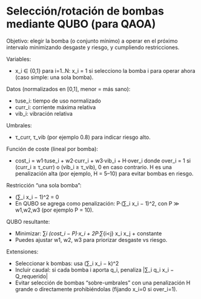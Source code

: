 # Selección/rotación de bombas mediante QUBO (para QAOA)

Objetivo: elegir la bomba (o conjunto mínimo) a operar en el próximo intervalo minimizando desgaste y riesgo, y cumpliendo restricciones.

Variables:
- x_i ∈ {0,1} para i=1..N: x_i = 1 si selecciono la bomba i para operar ahora (caso simple: una sola bomba).

Datos (normalizados en [0,1], menor = más sano):
- tuse_i: tiempo de uso normalizado
- curr_i: corriente máxima relativa
- vib_i: vibración relativa

Umbrales:
- τ_curr, τ_vib (por ejemplo 0.8) para indicar riesgo alto.

Función de coste (lineal por bomba):
- cost_i = w1·tuse_i + w2·curr_i + w3·vib_i + H·over_i
  donde over_i = 1 si (curr_i ≥ τ_curr) o (vib_i ≥ τ_vib), 0 en caso contrario.
  H es una penalización alta (por ejemplo, H = 5–10) para evitar bombas en riesgo.

Restricción “una sola bomba”: 
- (∑_i x_i − 1)^2 = 0
- En QUBO se agrega como penalización: P·(∑_i x_i − 1)^2, con P ≫ w1,w2,w3 (por ejemplo P = 10).

QUBO resultante:
- Minimizar: ∑_i (cost_i − P)·x_i + 2P·∑_{i<j} x_i x_j + constante
- Puedes ajustar w1, w2, w3 para priorizar desgaste vs riesgo.

Extensiones:
- Seleccionar k bombas: usa (∑_i x_i − k)^2
- Incluir caudal: si cada bomba i aporta q_i, penaliza |∑_i q_i x_i − Q_requerido|
- Evitar selección de bombas “sobre-umbrales” con una penalización H grande o directamente prohibiéndolas (fijando x_i=0 si over_i=1).